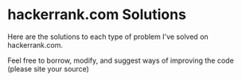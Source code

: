 # hackerrank.com Solutions

Here are the solutions to each type of problem I've solved on hackerrank.com. 

Feel free to borrow, modify, and suggest ways of improving the code (please site your source)
